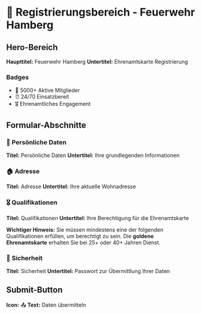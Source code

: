 # 📝 Registrierungsbereich - Feuerwehr Hamberg

## Hero-Bereich

**Haupttitel:** Feuerwehr Hamberg
**Untertitel:** Ehrenamtskarte Registrierung

### Badges

- 👥 5000+ Aktive Mitglieder
- ⏰ 24/70 Einsatzbereit
- 🎖️ Ehrenamtliches Engagement

## Formular-Abschnitte

### 👤 Persönliche Daten

**Titel:** Persönliche Daten
**Untertitel:** Ihre grundlegenden Informationen

### 🏠 Adresse

**Titel:** Adresse
**Untertitel:** Ihre aktuelle Wohnadresse

### 🎖️ Qualifikationen

**Titel:** Qualifikationen
**Untertitel:** Ihre Berechtigung für die Ehrenamtskarte

**Wichtiger Hinweis:** Sie müssen mindestens eine der folgenden Qualifikationen erfüllen, um berechtigt zu sein. Die **goldene Ehrenamtskarte** erhalten Sie bei 25+ oder 40+ Jahren Dienst.

### 🔐 Sicherheit

**Titel:** Sicherheit
**Untertitel:** Passwort zur Übermittlung Ihrer Daten

## Submit-Button

**Icon:** 📤
**Text:** Daten übermitteln
